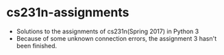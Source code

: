# cs231n-assignments
- Solutions to the assignments of cs231n(Spring 2017) in Python 3
- Because of some unknown connection errors, the assignment 3 hasn't been finished.
